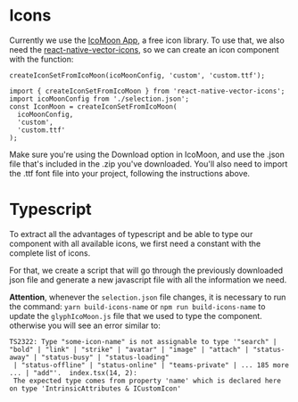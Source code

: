 # Icons

Currently we use the [IcoMoon App](https://icomoon.io/app), a free icon library. To use that, we also need the [react-native-vector-icons](https://github.com/oblador/react-native-vector-icons), so we can create an icon component with the function:

`createIconSetFromIcoMoon(icoMoonConfig, 'custom', 'custom.ttf');`

```
import { createIconSetFromIcoMoon } from 'react-native-vector-icons';
import icoMoonConfig from './selection.json';
const IconMoon = createIconSetFromIcoMoon(
  icoMoonConfig,
  'custom',
  'custom.ttf'
);
```
Make sure you're using the Download option in IcoMoon, and use the .json file that's included in the .zip you've downloaded. 
You'll also need to import the .ttf font file into your project, following the instructions above.

# Typescript

To extract all the advantages of typescript and be able to type our component with all available icons, we first need a constant with the complete list of icons.

For that, we create a script that will go through the previously downloaded json file and generate a new javascript file with all the information we need.

**Attention**, whenever the `selection.json` file changes, it is necessary to run the command:
`yarn build-icons-name` or `npm run build-icons-name` to update the `glyphIcoMoon.js` file that we used to type the component. otherwise you will see an error similar to:

```
TS2322: Type "some-icon-name" is not assignable to type '"search" | "bold" | "link" | "strike" | "avatar" | "image" | "attach" | "status-away" | "status-busy" | "status-loading"
 | "status-offline" | "status-online" | "teams-private" | ... 185 more ... | "add"'.  index.tsx(14, 2): 
 The expected type comes from property 'name' which is declared here on type 'IntrinsicAttributes & ICustomIcon'
```
